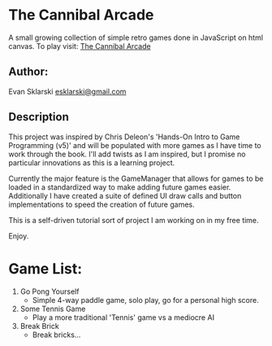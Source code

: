 # The Cannibal Arcade
A small growing collection of simple retro games done in JavaScript on html canvas.
To play visit: [The Cannibal Arcade](https://esklarski.github.io/CannibalArcade/)


## Author:
Evan Sklarski <esklarski@gmail.com>


## Description
This project was inspired by Chris Deleon's 'Hands-On Intro to Game Programming (v5)' and will be populated with more games as I have time to work through the book. I'll add twists as I am inspired, but I promise no particular innovations as this is a learning project.

Currently the major feature is the GameManager that allows for games to be loaded in a standardized way to make adding future games easier. Additionally I have created a suite of defined UI draw calls and button implementations to speed the creation of future games.

This is a self-driven tutorial sort of project I am working on in my free time.

Enjoy.

# Game List:
1. Go Pong Yourself
   - Simple 4-way paddle game, solo play, go for a personal high score.
2. Some Tennis Game
   - Play a more traditional 'Tennis' game vs a mediocre AI
3. Break Brick
   - Break bricks...
